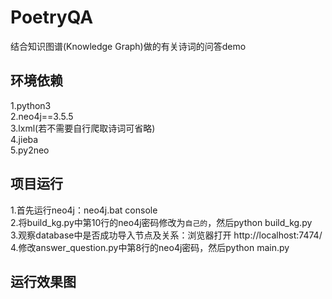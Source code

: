 # PoetryQA
结合知识图谱(Knowledge Graph)做的有关诗词的问答demo

## 环境依赖
1.python3    
2.neo4j==3.5.5    
3.lxml(若不需要自行爬取诗词可省略)    
4.jieba    
5.py2neo

## 项目运行
1.首先运行neo4j：neo4j.bat console    
2.将build_kg.py中第10行的neo4j密码修改为`自己的`，然后python build_kg.py    
3.观察database中是否成功导入节点及关系：浏览器打开 http://localhost:7474/
4.修改answer_question.py中第8行的neo4j密码，然后python main.py    

## 运行效果图
![]()
